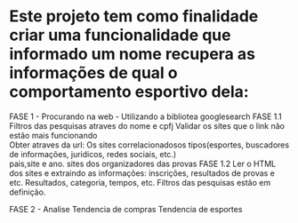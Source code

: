 # Este projeto tem como finalidade criar uma funcionalidade que informado um nome recupera as informações de qual o comportamento esportivo dela:  
 
FASE 1 - Procurando na web - Utilizando a bibliotea googlesearch
        FASE 1.1
          Filtros das pesquisas atraves do nome e cpfj
          Validar os sites que o link não estão mais funcionando          
          Obter atraves da url:
                Os sites correlacionadosos tipos(esportes, buscadores de informações, juridicos, redes sociais, etc.)                
                pais,site e ano.
                sites dos organizadores das provas
        FASE 1.2
          Ler o HTML dos sites e extraindo as informações: inscrições, resultados de provas e etc.
          Resultados, categoria, tempos, etc.
          Filtros das pesquisas estão em definição.

FASE 2 - Analise
      Tendencia de compras
      Tendencia de esportes
